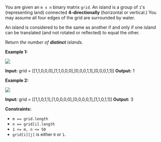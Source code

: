 You are given an `m x n` binary matrix `grid`. An island is a group of `1`'s (representing land) connected **4-directionally** (horizontal or vertical.) You may assume all four edges of the grid are surrounded by water.

An island is considered to be the same as another if and only if one island can be translated (and not rotated or reflected) to equal the other.

Return _the number of **distinct** islands_.

**Example 1:**

![](https://assets.leetcode.com/uploads/2021/05/01/distinctisland1-1-grid.jpg)

**Input:** grid = \[\[1,1,0,0,0\],\[1,1,0,0,0\],\[0,0,0,1,1\],\[0,0,0,1,1\]\]
**Output:** 1

**Example 2:**

![](https://assets.leetcode.com/uploads/2021/05/01/distinctisland1-2-grid.jpg)

**Input:** grid = \[\[1,1,0,1,1\],\[1,0,0,0,0\],\[0,0,0,0,1\],\[1,1,0,1,1\]\]
**Output:** 3

**Constraints:**

*   `m == grid.length`
*   `n == grid[i].length`
*   `1 <= m, n <= 50`
*   `grid[i][j]` is either `0` or `1`.